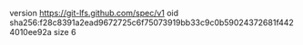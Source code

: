 version https://git-lfs.github.com/spec/v1
oid sha256:f28c8391a2ead9672725c6f75073919bb33c9c0b59024372681f4424010ee92a
size 6
